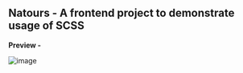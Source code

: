 ## Natours - A frontend project to demonstrate usage of SCSS

**Preview -** 

![image](https://user-images.githubusercontent.com/95125149/205511834-7312f400-fe01-4b94-8be8-080b0d69f706.png)
